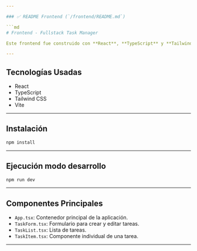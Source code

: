 ```yaml
---

### ✅ README Frontend (`/frontend/README.md`)

```md
# Frontend - Fullstack Task Manager

Este frontend fue construido con **React**, **TypeScript** y **Tailwind CSS** para interactuar con una API RESTful y gestionar tareas.

---
```


## Tecnologías Usadas

- React
- TypeScript
- Tailwind CSS
- Vite

---

## Instalación

```bash
npm install
```

---

## Ejecución modo desarrollo

```bash
npm run dev
```

---

## Componentes Principales

- `App.tsx`: Contenedor principal de la aplicación.
- `TaskForm.tsx`: Formulario para crear y editar tareas.
- `TaskList.tsx`: Lista de tareas.
- `TaskItem.tsx`: Componente individual de una tarea.

---
